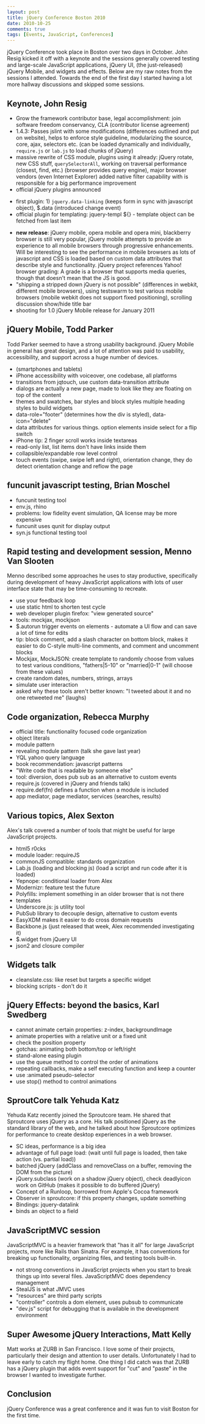 ```yaml
---
layout: post
title: jQuery Conference Boston 2010
date: 2010-10-25
comments: true
tags: [Events, JavaScript, Conferences]
---
```


jQuery Conference took place in Boston over two days in October. John Resig kicked it off with a keynote and the sessions generally covered testing and large-scale JavaScript applications, jQuery UI, (the just-released) jQuery Mobile, and widgets and effects. Below are my raw notes from the sessions I attended. Towards the end of the first day I started having a lot more hallway discussions and skipped some sessions.

## Keynote, John Resig
- Grow the framework contributor base, legal accomplishment: join software freedom conservancy, CLA (contributor license agreement)
- 1.4.3: Passes jslint with some modifications (differences outlined and put on website), helps to enforce style guideline, modularizing the source, core, ajax, selectors etc. (can be loaded dynamically and individually, `require.js` or `lab.js` to load chunks of jQuery)
- massive rewrite of CSS module, plugins using it already: jQuery rotate, new CSS stuff, `querySelectorAll`, working on traversal performance (closest, find, etc.) (browser provides query engine), major browser vendors (even Internet Explorer) added native filter capability with is responsible for a big performance improvement
- official jQuery plugins announced
* first plugin: 1) `jquery.data-linking` (keeps form in sync with javascript object), $.data (introduced change event)
* official plugin for templating: jquery-templ  ${} - template object can be fetched from last item
- **new release**: jQuery mobile, opera mobile and opera mini, blackberry browser is still very popular, jQuery mobile attempts to provide an experience to all mobile browsers through progressive enhancements. Will be interesting to see the performance in mobile browsers as lots of javascript and CSS is loaded based on custom data attributes that describe style and functionality. jQuery project references Yahoo! browser grading: A grade is a browser that supports media queries, though that doesn't mean that the JS is good.
- "shipping a stripped down jQuery is not possible" (differences in webkit, different mobile browsers), using testswarm to test various mobile browsers (mobile webkit does not support fixed positioning), scrolling discussion 
show/hide title bar
- shooting for 1.0 jQuery Mobile release for January 2011

## jQuery Mobile, Todd Parker
Todd Parker seemed to have a strong usability background. jQuery Mobile in general has great design, and a lot of attention was paid to usability, accessibility, and support across a huge number of devices.

- (smartphones and tablets)
- iPhone accessibility with voiceover, one codebase, all platforms
- transitions from jqtouch, use custom data-transition attribute
- dialogs are actually a new page, made to look like they are floating on top of the content
- themes and swatches, bar styles and block styles
multiple heading styles to build widgets
- data-role="footer" (determines how the div is styled), data-icon="delete"
- data attributes for various things. option elements inside select for a flip switch
- iPhone tip: 2 finger scroll works inside textareas
- read-only list, list items don't have links inside them
- collapsible/expandable row level control
- touch events (swipe, swipe left and right), orientation change, they do detect orientation change and reflow the page


## funcunit javascript testing, Brian Moschel 
- funcunit testing tool
- env.js, rhino
- problems: low fidelity event simulation, QA license may be more expensive
- funcunit uses qunit for display output
- syn.js functional testing tool

## Rapid testing and development session, Menno Van Slooten
Menno described some approaches he uses to stay productive, specifically during development of heavy JavaScript applications with lots of user interface state that may be time-consuming to recreate.

- use your feedback loop
- use static html to shorten test cycle
- web developer plugin firefox: "view generated source"
- tools: mockjax, mockjson
- $.autorun trigger events on elements - automate a UI flow and can save a lot of time for edits
- tip: block comment, add a slash character on bottom block, makes it easier to do C-style multi-line comments, and comment and uncomment blocks
- Mockjax, MockJSON: create template to randomly choose from values to test various conditions, "fathers|5-10" or "married|0-1" (will choose from these values)
- create random dates, numbers, strings, arrays
- simulate user interaction
- asked why these tools aren't better known: "I tweeted about it and no one retweeted me" (laughs)

## Code organization, Rebecca Murphy
- official title: functionality focused code organization
- object literals
- module pattern
- revealing module pattern (talk she gave last year)
- YQL yahoo query language
- book recommendation: javascript patterns
- "Write code that is readable by someone else"
- tool: diversion, does pub sub as an alternative to custom events
- require.js (covered in jQuery and friends talk)
- require.def(fn) defines a function when a module is included
- app mediator, page mediator, services (searches, results)

## Various topics, Alex Sexton
Alex's talk covered a number of tools that might be useful for large JavaScript projects.

- html5 r0cks
- module loader: requireJS
- commonJS compatible: standards organization
- Lab.js (loading and blocking js) (load a script and run code after it is loaded)
- Yepnope: conditional loader from Alex
- Modernizr: feature test the future
- Polyfills: implement something in an older browser that is not there
- templates
- Underscore.js: js utility tool
- PubSub library to decouple design, alternative to custom events
- EasyXDM makes it easier to do cross domain requests
- Backbone.js (just released that week, Alex recommended investigating it)
- $.widget from jQuery UI
- json2 and closure compiler

## Widgets talk
- cleanslate.css: like reset but targets a specific widget
- blocking scripts - don't do it

## jQuery Effects: beyond the basics, Karl Swedberg
- cannot animate certain properties: z-index, backgroundImage
- animate properties with a relative unit or a fixed unit
- check the position property
- gotchas: animating both bottom/top or left/right
- stand-alone easing plugin
- use the queue method to control the order of animations
- repeating callbacks, make a self executing function and keep a counter
- use :animated pseudo-selector
- use stop() method to control animations

## SproutCore talk Yehuda Katz
Yehuda Katz recently joined the Sproutcore team. He shared that Sproutcore uses jQuery as a core. His talk positioned jQuery as the standard library of the web, and he talked about how Sproutcore optimizes for performance to create desktop experiences in a web browser.

- SC ideas, performance is a big idea
- advantage of full page load: (wait until full page is loaded, then take action (vs. partial load))
- batched jQuery (addClass and removeClass on a buffer, removing the DOM from the picture)
- jQuery.subclass  (work on a shadow jQuery object), check deadlyicon work on GitHub (makes it possible to do buffered jQuery)
- Concept of a Runloop, borrowed from Apple's Cocoa framework
- Observer in sproutcore: if this property changes, update something
- Bindings: jquery-datalink
- binds an object to a field

## JavaScriptMVC session
JavaScriptMVC is a heavier framework that "has it all" for large JavaScript projects, more like Rails than Sinatra. For example, it has conventions for breaking up functionality, organizing files, and testing tools built-in.

- not strong conventions in JavaScript projects when you start to break things up into several files. JavaScriptMVC does dependency management
- StealJS is what JMVC uses
- "resources" are third party scripts
- "controller" controls a dom element, uses pubsub to communicate
- "dev.js" script for debugging that is available in the development environment

## Super Awesome jQuery Interactions, Matt Kelly
Matt works at ZURB in San Francisco. I love some of their projects, particularly their design and attention to user details. Unfortunately I had to leave early to catch my flight home. One thing I did catch was that ZURB has a jQuery plugin that adds event support for "cut" and "paste" in the browser I wanted to investigate further.

## Conclusion
jQuery Conference was a great conference and it was fun to visit Boston for the first time.
